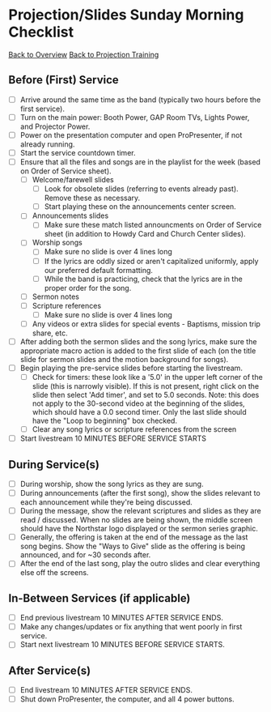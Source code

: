 # Projection/Slides Sunday Morning Checklist

[Back to Overview](README.md)
[Back to Projection Training](projection.md)

## Before (First) Service

-   [ ] Arrive around the same time as the band (typically two hours before the first service).
-   [ ] Turn on the main power: Booth Power, GAP Room TVs, Lights Power, and Projector Power.
-   [ ] Power on the presentation computer and open ProPresenter, if not already running.
-   [ ] Start the service countdown timer.
-   [ ] Ensure that all the files and songs are in the playlist for the week (based on Order of Service sheet).
    -   [ ] Welcome/farewell slides
        -   [ ] Look for obsolete slides (referring to events already past). Remove these as necessary.
        -   [ ] Start playing these on the announcements center screen.
    -   [ ] Announcements slides
        -   [ ] Make sure these match listed announcments on Order of Service sheet (in addition to Howdy Card and Church Center slides).
    -   [ ] Worship songs
        -   [ ] Make sure no slide is over 4 lines long
        -   [ ] If the lyrics are oddly sized or aren't capitalized uniformly, apply our preferred default formatting.
        -   [ ] While the band is practicing, check that the lyrics are in the proper order for the song.
    -   [ ] Sermon notes
    -   [ ] Scripture references
        -   [ ] Make sure no slide is over 4 lines long
    -   [ ] Any videos or extra slides for special events - Baptisms, mission trip share, etc.
-   [ ] After adding both the sermon slides and the song lyrics, make sure the appropriate macro action is added to the first slide of each (on the title slide for sermon slides and the motion background for songs).
-   [ ] Begin playing the pre-service slides before starting the livestream.
    -   [ ] Check for timers: these look like a '5.0' in the upper left corner of the slide (this is narrowly visible). If this is not present, right click on the slide then select 'Add timer', and set to 5.0 seconds. Note: this does not apply to the 30-second video at the beginning of the slides, which should have a 0.0 second timer. Only the last slide should have the "Loop to beginning" box checked.
    -   [ ] Clear any song lyrics or scripture references from the screen
-   [ ] Start livestream 10 MINUTES BEFORE SERVICE STARTS

## During Service(s)

-   [ ] During worship, show the song lyrics as they are sung.
-   [ ] During announcements (after the first song), show the slides relevant to each announcement while they're being discussed.
-   [ ] During the message, show the relevant scriptures and slides as they are read / discussed. When no slides are being shown, the middle screen should have the Northstar logo displayed or the sermon series graphic.
-   [ ] Generally, the offering is taken at the end of the message as the last song begins. Show the "Ways to Give" slide as the offering is being announced, and for ~30 seconds after.
-   [ ] After the end of the last song, play the outro slides and clear everything else off the screens.

## In-Between Services (if applicable)

-   [ ] End previous livestream 10 MINUTES AFTER SERVICE ENDS.
-   [ ] Make any changes/updates or fix anything that went poorly in first service.
-   [ ] Start next livestream 10 MINUTES BEFORE SERVICE STARTS.

## After Service(s)

-   [ ] End livestream 10 MINUTES AFTER SERVICE ENDS.
-   [ ] Shut down ProPresenter, the computer, and all 4 power buttons.
